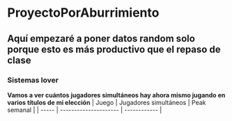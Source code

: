 # ProyectoPorAburrimiento
## Aquí empezaré a poner datos random solo porque esto es más productivo que el repaso de clase
### Sistemas lover
**Vamos a ver cuántos jugadores simultáneos hay ahora mismo jugando en varios títulos de mi elección**
| Juego | Jugadores simultáneos | Peak semanal |
| ----- | --------------------- | ------------ |
